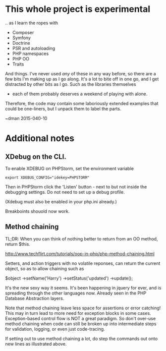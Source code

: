 # This whole project is experimental

.. as I learn the ropes with

* Composer
* Symfony
* Doctrine
* PSR and autoloading
* PHP namespaces
* PHP OO
* Traits

And things. I've never used *any* of these in any way before,
 so there are a few bits I'm making up as I go along.
 It's a lot to bite off in one go, and I get distracted by other bits as I go.
 Such as the libraries themselves
 - each of them probably deserves a weekend of playing with alone.

Therefore, the code may contain some laboriously extended examples that
 could be one-liners, but I unpack them to label the parts.

 ~dman 2015-040-10

# Additional notes

## XDebug on the CLI.

To enable XDEBUG on PHPStorm, set the environment variable

    export XDEBUG_CONFIG="idekey=PHPSTORM"

Then in PHPStorm click the 'Listen' button - next to but not inside the
 debugging settings. Do not need to set up a debug profile.

 (Xdebug must also be enabled in your php.ini already.)

 Breakboints shouold now work.

## Method chaining

TL;DR:
When you can think of nothing better to return from an OO method,
return $this.

http://www.techflirt.com/tutorials/oop-in-php/php-method-chaining.html

Setters, and action triggers with no volatile reponses, can return the
 current object, so as to allow chaining such as

   $object
     ->setName('Harry')
     ->setStatus('updated')
     ->update();

It's the new sexy way it seems. It's been happening in jquery for ever,
and is spreading through the other languages now.
Already seen in the PHP Database Abstraction layers.

Note that method chaining leave less space for assertions or error catching!
This may in turn lead to more need for exception blocks in some cases.
Exception-based control flow is NOT a great paradigm.
So don't over-use method chaining when code can still be broken up into
intermediate steps for validation, logging, or even just code-tracing.

If setting out to use method chaining a lot, do step the commands out onto new
lines as illustrated above.
